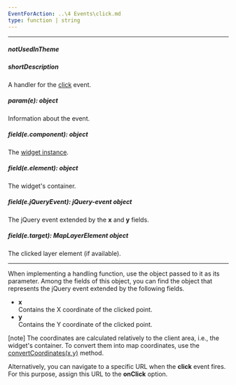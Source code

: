 ```yaml
---
EventForAction: ..\4 Events\click.md
type: function | string
---
```

---
##### notUsedInTheme

##### shortDescription
A handler for the [click](/api-reference/20%20Data%20Visualization%20Widgets/70%20dxVectorMap/4%20Events/click.md '/Documentation/ApiReference/Data_Visualization_Widgets/dxVectorMap/Events/#click') event.

##### param(e): object
Information about the event.

##### field(e.component): object
The <a href="/Documentation/16_1/ApiReference/Data_Visualization_Widgets/dxVectorMap/Methods/#instance">widget instance</a>.

##### field(e.element): object
The widget's container.

##### field(e.jQueryEvent): jQuery-event object
The jQuery event extended by the <b>x</b> and <b>y</b> fields.

##### field(e.target): MapLayerElement object
The clicked layer element (if available).

---
When implementing a handling function, use the object passed to it as its parameter. Among the fields of this object, you can find the object that represents the jQuery event extended by the following fields.

* **x**		
Contains the X coordinate of the clicked point.
* **y**		
Contains the Y coordinate of the clicked point.

[note] The coordinates are calculated relatively to the client area, i.e., the widget's container. To convert them into map coordinates, use the [convertCoordinates(x,y)](/api-reference/20%20Data%20Visualization%20Widgets/70%20dxVectorMap/3%20Methods/convertCoordinates(x_y).md '/Documentation/ApiReference/Data_Visualization_Widgets/dxVectorMap/Methods/#convertCoordinatesx_y') method.

Alternatively, you can navigate to a specific URL when the **click** event fires. For this purpose, assign this URL to the **onClick** option.